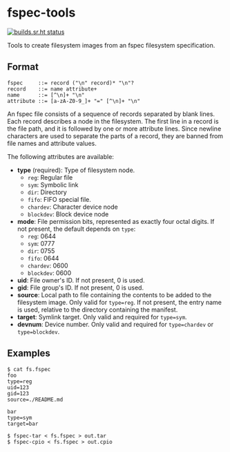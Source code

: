 # fspec-tools

[![builds.sr.ht status](https://builds.sr.ht/~ach/fspec-tools/commits.svg)](https://builds.sr.ht/~ach/fspec-tools/commits)

Tools to create filesystem images from an fspec filesystem specification.

## Format

```
fspec     ::= record ("\n" record)* "\n"?
record    ::= name attribute+
name      ::= [^\n]+ "\n"
attribute ::= [a-zA-Z0-9_]+ "=" [^\n]+ "\n"
```

An fspec file consists of a sequence of records separated by blank
lines. Each record describes a node in the filesystem.  The first
line in a record is the file path, and it is followed by one or
more attribute lines. Since newline characters are used to separate
the parts of a record, they are banned from file names and attribute
values.

The following attributes are available:

- **type** (required): Type of filesystem node.
  * `reg`: Regular file
  * `sym`: Symbolic link
  * `dir`: Directory
  * `fifo`: FIFO special file.
  * `chardev`: Character device node
  * `blockdev`: Block device node
- **mode**: File permission bits, represented as exactly four
  octal digits. If not present, the default depends on `type`:
  * `reg`: 0644
  * `sym`: 0777
  * `dir`: 0755
  * `fifo`: 0644
  * `chardev`: 0600
  * `blockdev`: 0600
- **uid**: File owner's ID. If not present, 0 is used.
- **gid**: File group's ID. If not present, 0 is used.
- **source**: Local path to file containing the contents to be
  added to the filesystem image. Only valid for `type=reg`. If not
  present, the entry name is used, relative to the directory
  containing the manifest.
- **target**: Symlink target. Only valid and required for `type=sym`.
- **devnum**: Device number. Only valid and required for
  `type=chardev` or `type=blockdev`.

## Examples
```
$ cat fs.fspec
foo
type=reg
uid=123
gid=123
source=./README.md

bar
type=sym
target=bar

$ fspec-tar < fs.fspec > out.tar
$ fspec-cpio < fs.fspec > out.cpio
```
